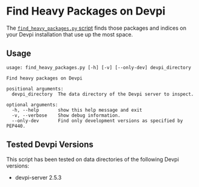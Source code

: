Find Heavy Packages on Devpi
============================

The [`find_heavy_packages.py` script](find_heavy_packages.py) finds those packages and indices on your Devpi installation that use up the most space.

Usage
-----

    usage: find_heavy_packages.py [-h] [-v] [--only-dev] devpi_directory
    
    Find heavy packages on Devpi
    
    positional arguments:
      devpi_directory  The data directory of the Devpi server to inspect.
    
    optional arguments:
      -h, --help       show this help message and exit
      -v, --verbose    Show debug information.
      --only-dev       Find only development versions as specified by PEP440.

Tested Devpi Versions
---------------------

This script has been tested on data directories of the following Devpi versions:

* devpi-server 2.5.3
